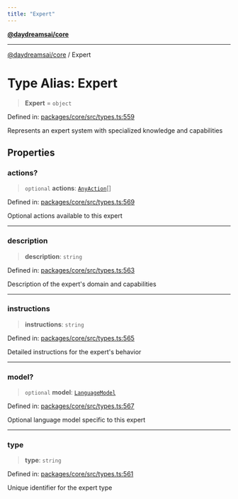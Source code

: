 ```yaml
---
title: "Expert"
---
```


[**@daydreamsai/core**](./api-reference.md)

---

[@daydreamsai/core](./api-reference.md) / Expert

# Type Alias: Expert

> **Expert** = `object`

Defined in:
[packages/core/src/types.ts:559](https://github.com/dojoengine/daydreams/blob/877d54c3d7a1ffa2e1fe799ae3402216c969af05/packages/core/src/types.ts#L559)

Represents an expert system with specialized knowledge and capabilities

## Properties

### actions?

> `optional` **actions**: [`AnyAction`](./AnyAction.md)[]

Defined in:
[packages/core/src/types.ts:569](https://github.com/dojoengine/daydreams/blob/877d54c3d7a1ffa2e1fe799ae3402216c969af05/packages/core/src/types.ts#L569)

Optional actions available to this expert

---

### description

> **description**: `string`

Defined in:
[packages/core/src/types.ts:563](https://github.com/dojoengine/daydreams/blob/877d54c3d7a1ffa2e1fe799ae3402216c969af05/packages/core/src/types.ts#L563)

Description of the expert's domain and capabilities

---

### instructions

> **instructions**: `string`

Defined in:
[packages/core/src/types.ts:565](https://github.com/dojoengine/daydreams/blob/877d54c3d7a1ffa2e1fe799ae3402216c969af05/packages/core/src/types.ts#L565)

Detailed instructions for the expert's behavior

---

### model?

> `optional` **model**: [`LanguageModel`](./LanguageModel.md)

Defined in:
[packages/core/src/types.ts:567](https://github.com/dojoengine/daydreams/blob/877d54c3d7a1ffa2e1fe799ae3402216c969af05/packages/core/src/types.ts#L567)

Optional language model specific to this expert

---

### type

> **type**: `string`

Defined in:
[packages/core/src/types.ts:561](https://github.com/dojoengine/daydreams/blob/877d54c3d7a1ffa2e1fe799ae3402216c969af05/packages/core/src/types.ts#L561)

Unique identifier for the expert type
